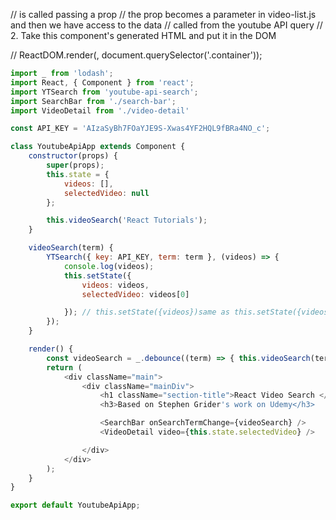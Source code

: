 // <VideoList videos={this.state.videos} /> is called passing a prop
// the prop becomes a parameter in video-list.js and then we have access to the data 
// called from the youtube API query
// 2.  Take this component's generated HTML and put it in the DOM

// ReactDOM.render(<App />, document.querySelector('.container'));


```js
import _ from 'lodash';
import React, { Component } from 'react';
import YTSearch from 'youtube-api-search';
import SearchBar from './search-bar';
import VideoDetail from './video-detail'

const API_KEY = 'AIzaSyBh7FOaYJE9S-Xwas4YF2HQL9fBRa4NO_c';

class YoutubeApiApp extends Component {
    constructor(props) {
        super(props);
        this.state = {
            videos: [],
            selectedVideo: null
        };

        this.videoSearch('React Tutorials');
    }

    videoSearch(term) {
        YTSearch({ key: API_KEY, term: term }, (videos) => {
            console.log(videos);
            this.setState({
                videos: videos,
                selectedVideo: videos[0]

            }); // this.setState({videos})same as this.setState({videos: videos})
        });
    }

    render() {
        const videoSearch = _.debounce((term) => { this.videoSearch(term) }, 1800);
        return (
            <div className="main">
                <div className="mainDiv">
                    <h1 className="section-title">React Video Search </h1>
                    <h3>Based on Stephen Grider's work on Udemy</h3>

                    <SearchBar onSearchTermChange={videoSearch} />
                    <VideoDetail video={this.state.selectedVideo} />

                </div>
            </div>
        );
    }
}

export default YoutubeApiApp;

```